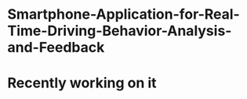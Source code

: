 # Smartphone-Application-for-Real-Time-Driving-Behavior-Analysis-and-Feedback
# Recently working on it 
